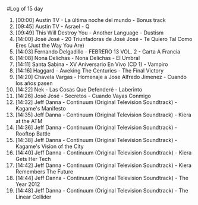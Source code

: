 #Log of 15 day

1. [00:00] Austin TV - La última noche del mundo - Bonus track
1. [09:45] Austin TV - Asrael - Q
1. [09:49] This Will Destroy You - Another Language - Dustism
1. [14:00] José José - 20 Triunfadoras de José José - Te Quiero Tal Como Eres (Just the Way You Are)
1. [14:03] Fernando Delgadillo - FEBRERO 13 VOL. 2 - Carta A Francia
1. [14:08] Nona Delichas - Nona Delichas - El Umbral
1. [14:11] Santa Sabina - XV Aniversario En Vivo (CD 1) - Vampiro
1. [14:16] Haggard - Aweking The Centuries - The Final Victory
1. [14:20] Chavela Vargas - Homenaje a Jose Alfredo Jimenez - Cuando los años pasen
1. [14:22] Nek - Las Cosas Que Defenderé - Laberinto
1. [14:26] José José - Secretos - Cuando Vayas Conmigo
1. [14:32] Jeff Danna - Continuum (Original Television Soundtrack) - Kagame's Manifesto
1. [14:35] Jeff Danna - Continuum (Original Television Soundtrack) - Kiera at the ATM
1. [14:36] Jeff Danna - Continuum (Original Television Soundtrack) - Rooftop Battle
1. [14:38] Jeff Danna - Continuum (Original Television Soundtrack) - Kagame's Vision of the City
1. [14:40] Jeff Danna - Continuum (Original Television Soundtrack) - Kiera Gets Her Tech
1. [14:42] Jeff Danna - Continuum (Original Television Soundtrack) - Kiera Remembers The Future
1. [14:44] Jeff Danna - Continuum (Original Television Soundtrack) - The Year 2012
1. [14:48] Jeff Danna - Continuum (Original Television Soundtrack) - The Linear Collider
